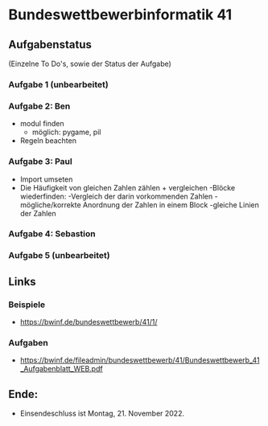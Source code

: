 # Bundeswettbewerbinformatik 41

## Aufgabenstatus
(Einzelne To Do's, sowie der Status  der Aufgabe)
### Aufgabe 1 (unbearbeitet)
### Aufgabe 2: Ben
- modul finden
  - möglich: pygame, pil
- Regeln beachten
### Aufgabe 3: Paul
- Import umseten
- Die Häufigkeit von gleichen Zahlen zählen + vergleichen
-Blöcke wiederfinden:
-Vergleich der darin vorkommenden Zahlen
-mögliche/korrekte Anordnung der Zahlen in einem Block 
-gleiche Linien der Zahlen  

### Aufgabe 4: Sebastion
### Aufgabe 5 (unbearbeitet)

## Links
### Beispiele
- https://bwinf.de/bundeswettbewerb/41/1/
### Aufgaben
- https://bwinf.de/fileadmin/bundeswettbewerb/41/Bundeswettbewerb_41_Aufgabenblatt_WEB.pdf



## Ende: 
- Einsendeschluss ist Montag, 21. November 2022.
